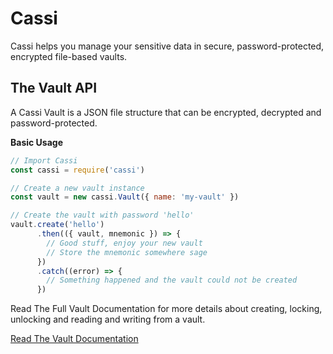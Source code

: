 # Cassi

Cassi helps you manage your sensitive data in secure, password-protected, encrypted file-based vaults.

## The Vault API

A Cassi Vault is a JSON file structure that can be encrypted, decrypted and password-protected.

**Basic Usage**

```javascript
// Import Cassi
const cassi = require('cassi')

// Create a new vault instance
const vault = new cassi.Vault({ name: 'my-vault' })

// Create the vault with password 'hello'
vault.create('hello')
      .then(({ vault, mnemonic }) => {
        // Good stuff, enjoy your new vault
        // Store the mnemonic somewhere sage
      })
      .catch((error) => {
        // Something happened and the vault could not be created
      })
```

Read The Full Vault Documentation for more details about creating, locking, unlocking and reading and writing from a vault.

[Read The Vault Documentation](/docs/vault)
